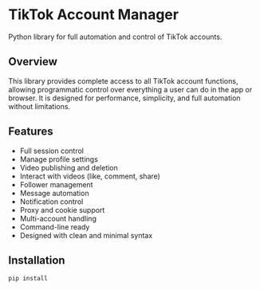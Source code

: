 # TikTok Account Manager

Python library for full automation and control of TikTok accounts.

## Overview

This library provides complete access to all TikTok account functions, allowing programmatic control over everything a user can do in the app or browser. It is designed for performance, simplicity, and full automation without limitations.

## Features

- Full session control
- Manage profile settings
- Video publishing and deletion
- Interact with videos (like, comment, share)
- Follower management
- Message automation
- Notification control
- Proxy and cookie support
- Multi-account handling
- Command-line ready
- Designed with clean and minimal syntax

## Installation

```bash
pip install 
